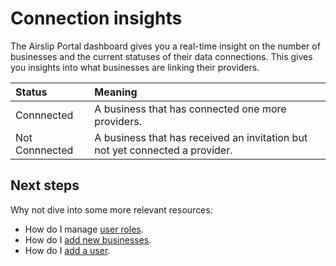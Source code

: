 # Connection insights

The Airslip Portal dashboard gives you a real-time insight on the number of businesses and the current statuses of their data connections. This gives you insights into what businesses are linking their providers.

| Status | Meaning |
| :- | :- |
| Connnected | A business that has connected one more providers. |
| Not Connnected | A business that has received an invitation but not yet connected a provider. |

## Next steps

Why not dive into some more relevant resources:

- How do I manage [user roles](/administration/user-roles).
- How do I [add new businesses](/administration/managing-businesses).
- How do I [add a user](/administration/managing-users).